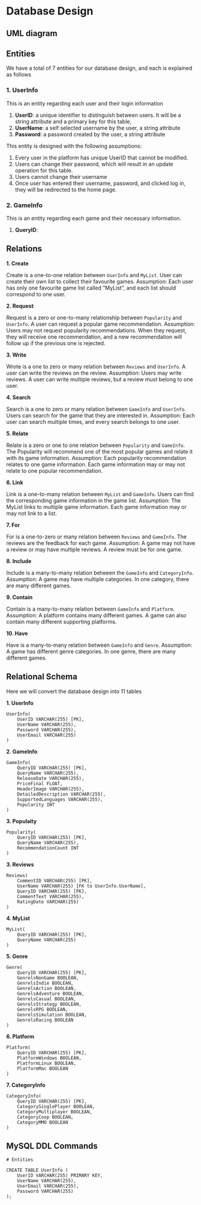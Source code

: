 # Database Design

## UML diagram

## Entities
We have a total of 7 entities for our database design, and each is explained as follows

### 1. UserInfo
This is an entity regarding each user and their login information
1. **UserID**: a unique identifier to distinguish between users. It will be a string attribute and a primary key for this table,
2. **UserName**: a self selected username by the user, a string attribute
3. **Password**: a password created by the user, a string attribute

This entity is designed with the following assumptions:
1. Every user in the platform has unique UserID that cannot be modified.
2. Users can change their password, which will result in an update operation for this table.
3. Users cannot change their username
4. Once user has entered their username, password, and clicked log in, they will be redirected to the home page.

### 2. GameInfo
This is an entity regarding each game and their necessary information. 
1. **QueryID**: 


## Relations
**1. Create**

Create is a one-to-one relation between ```UserInfo``` and ```MyList```. User can create their own list to collect their favourite games. 
Assumption: Each user has only one favourite game list called “MyList”, and each list should correspond to one user.

**2. Request**

Request is a zero or one-to-many relationship between ```Popularity``` and ```UserInfo```. A user can request a popular game recommendation.
Assumption: Users may not request popularity recommendations. When they request, they will receive one recommendation, and a new recommendation will follow up if the previous one is rejected.  

**3. Write**

Wrote is a one to zero or many relation between ```Reviews``` and ```UserInfo```. A user can write the reviews on the review.
Assumption: Users may write reviews. A user can write multiple reviews, but a review must belong to one user. 

**4. Search**

Search is a one to zero or many relation between ```GameInfo``` and ```UserInfo```. Users can search for the game that they are interested in.
Assumption:
Each user can search multiple times, and every search belongs to one user.

**5. Relate**

Relate is a zero or one to one relation between ```Popularity``` and ```GameInfo```. The Popularity will recommend one of the most popular games and relate it with its game information.
Assumption:
Each popularity recommendation relates to one game information. Each game information may or may not relate to one popular recommendation. 

**6. Link**

Link is a one-to-many relation between ```MyList``` and ```GameInfo```. Users can find the corresponding game information in the game list.
Assumption:
The MyList links to multiple game information. Each game information may or may not link to a list.

**7. For**

For is a one-to-zero or many relation between ```Reviews``` and ```GameInfo```. The reviews are the feedback for each game.
Assumption: 
A game may not have a review or may have multiple reviews. A review must be for one game.

**8. Include**

Include is a many-to-many relation between the ```GameInfo``` and ```CategoryInfo```. 
Assumption:
A game may have multiple categories. In one category, there are many different games. 

**9. Contain**

Contain is a many-to-many relation between ```GameInfo``` and ```Platform```. 
Assumption: 
A platform contains many different games. A game can also contain many different supporting platforms. 

**10. Have**

Have is a many-to-many relation between ```GameInfo``` and ```Genre```. 
Assumption: 
A game has different genre categories. In one genre, there are many different games.



## Relational Schema
Here we will convert the database design into 11 tables

**1. UserInfo**
```mysql
UserInfo(
    UserID VARCHAR(255) [PK],
    UserName VARCHAR(255),
    Password VARCHAR(255),
    UserEmail VARCHAR(255)
)
```

**2. GameInfo**
```mysql
GameInfo(
    QueryID VARCHAR(255) [PK],
    QueryName VARCHAR(255),
    ReleaseDate VARCHAR(255),
    PriceFinal FLOAT,
    HeaderImage VARCHAR(255),
    DetailedDescription VARCHAR(255),
    SupportedLanguages VARCHAR(255),
    Popularity INT
)
```

**3. Populaity**
```mysql
Popularity(
    QueryID VARCHAR(255) [PK],
    QueryName VARCHAR(255),
    RecommendationCount INT
)
```

**3. Reviews**
```mysql
Reviews(
    CommentID VARCHAR(255) [PK],
    UserName VARCHAR(255) [FK to UserInfo.UserName],
    QueryID VARCHAR(255) [FK],
    CommentText VARCHAR(255),
    RatingDate VARCHAR(255)
)
```

**4. MyList**
```mysql
MyList(
    QueryID VARCHAR(255) [PK],
    QueryName VARCHAR(255)
)
```

**5. Genre**
```mysql
Genre(
    QueryID VARCHAR(255) [PK],
    GenrelsNonGame BOOLEAN,
    GenrelsIndie BOOLEAN,
    GenrelsAction BOOLEAN,
    GenrelsAdventure BOOLEAN,
    GenrelsCasual BOOLEAN,
    GenrelsStrategy BOOLEAN,
    GenrelsRPG BOOLEAN,
    GenrelsSimulation BOOLEAN,
    GenrelsRacing BOOLEAN
)
```

**6. Platform**
```mysql
Platform(
    QueryID VARCHAR(255) [PK],
    PlatformWindows BOOLEAN,
    PlatformLinux BOOLEAN,
    PlatformMac BOOLEAN
)
```
**7. CategoryInfo**
```mysql
CategoryInfo(
    QueryID VARCHAR(255) [PK],
    CategorySinglePlayer BOOLEAN,
    CategoryMultiplayer BOOLEAN, 
    CategoryCoop BOOLEAN,
    CategoryMMO BOOLEAN
)
```

## MySQL DDL Commands

```mysql
# Entities

CREATE TABLE UserInfo (
    UserID VARCHAR(255) PRIMARY KEY,
    UserName VARCHAR(255),
    UserEmail VARCHAR(255),
    Password VARCHAR(255)
);



